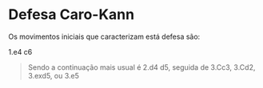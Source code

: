# Defesa Caro-Kann

Os movimentos iniciais que caracterizam está defesa são:

1.e4 c6



> Sendo a continuação mais usual é 2.d4 d5, seguida de 3.Cc3, 3.Cd2, 3.exd5, ou 3.e5
